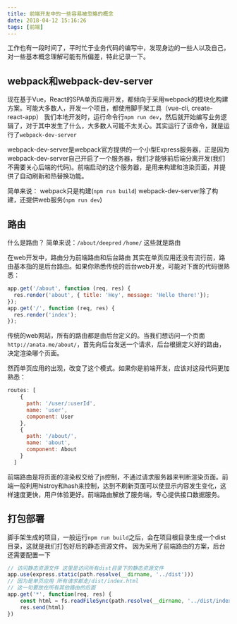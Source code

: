```yaml
---
title: 前端开发中的一些容易被忽略的概念
date: 2018-04-12 15:16:26
tags: [前端]
---
```

工作也有一段时间了，平时忙于业务代码的编写中，发现身边的一些人以及自己，对一些基本概念理解可能有所偏差，特此记录一下。

## webpack和webpack-dev-server
现在基于Vue，React的SPA单页应用开发，都倾向于采用webpack的模块化构建方案。可能大多数人，开发一个项目，都使用脚手架工具（vue-cli, create-react-app）
我们本地开发时，运行命令行`npm run dev`，然后就开始编写业务逻辑了，对于其中发生了什么，大多数人可能不太关心。其实运行了该命令，就是运行了`webpack-dev-server` 

webpack-dev-server是webpack官方提供的一个小型Express服务器，正是因为webpack-dev-server自己开启了一个服务器，我们才能够前后端分离开发(我们不需要关心后端的代码)。前端启动的这个服务器，是用来构建和渲染页面，并提供了自动刷新和热替换功能。

简单来说：
webpack只是构建(`npm run build`)
webpack-dev-server除了构建，还提供web服务(`npm run dev`)

## 路由
什么是路由？
简单来说：`/about/deepred` `/home/` 这些就是路由

在web开发中，路由分为前端路由和后台路由
其实在单页应用还没有流行前，路由基本指的是后台路由。如果你熟悉传统的后台web开发，可能对下面的代码很熟悉：
```javascript
app.get('/about', function (req, res) {
  res.render('about', { title: 'Hey', message: 'Hello there!'});
});
app.get('/', function (req, res) {
  res.render('index');
});
```
传统的web网站，所有的路由都是由后台定义的。当我们想访问一个页面`http://anata.me/about/`，首先向后台发送一个请求，后台根据定义好的路由，决定渲染哪个页面。

然而单页应用的出现，改变了这个模式。如果你是前端开发，应该对这段代码更加熟悉：
```javascript
routes: [
    {
      path: '/user/:userId',
      name: 'user',
      component: User
    },
    {
      path: '/about/',
      name: 'about',
      component: About
    }
  ]
```
前端路由是将页面的渲染权交给了js控制，不通过请求服务器来判断渲染页面。前端一般利用histroy和hash来控制，达到不刷新页面可以使显示内容发生变化，这样速度更快，用户体验更好。前端路由解放了服务端，专心提供接口数据服务。

## 打包部署
脚手架生成的项目，一般运行`npm run build`之后，会在项目根目录生成一个dist目录，这就是我们打包好后的静态资源文件。
因为采用了前端路由的方案，后台还需要配置一下
```javascript
// 访问静态资源文件 这里是访问所有dist目录下的静态资源文件
app.use(express.static(path.resolve(__dirname, '../dist')))
// 因为是单页应用 所有请求都走/dist/index.html
// 这一句要放在所有其他路由的后面
app.get('*', function(req, res) {
    const html = fs.readFileSync(path.resolve(__dirname, '../dist/index.html'), 'utf-8')
    res.send(html)
})
```